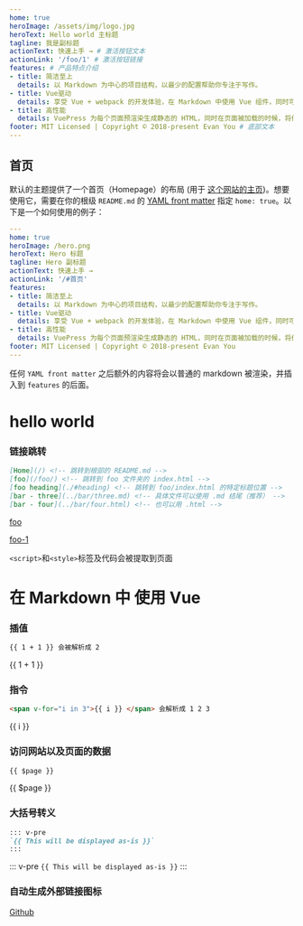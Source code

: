 ```yaml
---
home: true
heroImage: /assets/img/logo.jpg
heroText: Hello world 主标题
tagline: 我是副标题
actionText: 快速上手 → # 激活按钮文本
actionLink: '/foo/1' # 激活按钮链接
features: # 产品特点介绍
- title: 简洁至上
  details: 以 Markdown 为中心的项目结构，以最少的配置帮助你专注于写作。
- title: Vue驱动
  details: 享受 Vue + webpack 的开发体验，在 Markdown 中使用 Vue 组件，同时可以使用 Vue 来开发自定义主题。
- title: 高性能
  details: VuePress 为每个页面预渲染生成静态的 HTML，同时在页面被加载的时候，将作为 SPA 运行。
footer: MIT Licensed | Copyright © 2018-present Evan You # 底部文本
---
```










## 首页

默认的主题提供了一个首页（Homepage）的布局 (用于 [这个网站的主页](https://vuepress.vuejs.org/zh/))。想要使用它，需要在你的根级 `README.md` 的 [YAML front matter](https://vuepress.vuejs.org/zh/guide/markdown.html#front-matter) 指定 `home: true`。以下是一个如何使用的例子：

```yaml
---
home: true
heroImage: /hero.png
heroText: Hero 标题
tagline: Hero 副标题
actionText: 快速上手 →
actionLink: '/#首页'
features:
- title: 简洁至上
  details: 以 Markdown 为中心的项目结构，以最少的配置帮助你专注于写作。
- title: Vue驱动
  details: 享受 Vue + webpack 的开发体验，在 Markdown 中使用 Vue 组件，同时可以使用 Vue 来开发自定义主题。
- title: 高性能
  details: VuePress 为每个页面预渲染生成静态的 HTML，同时在页面被加载的时候，将作为 SPA 运行。
footer: MIT Licensed | Copyright © 2018-present Evan You
---
```

任何 `YAML front matter` 之后额外的内容将会以普通的 markdown 被渲染，并插入到 `features` 的后面。

# hello world



### 链接跳转

```md
[Home](/) <!-- 跳转到根部的 README.md -->
[foo](/foo/) <!-- 跳转到 foo 文件夹的 index.html -->
[foo heading](./#heading) <!-- 跳转到 foo/index.html 的特定标题位置 -->
[bar - three](../bar/three.md) <!-- 具体文件可以使用 .md 结尾（推荐） -->
[bar - four](../bar/four.html) <!-- 也可以用 .html -->
```

[foo](./foo/)

[foo-1](/foo/1.md)





`<script>`和`<style>`标签及代码会被提取到页面


<script>
console.log(123)
</script>

# 在 Markdown 中 使用 Vue

### 插值

```md
{{ 1 + 1 }} 会被解析成 2
```

{{ 1 + 1 }}

### 指令

```md
<span v-for="i in 3">{{ i }} </span> 会解析成 1 2 3
```

<span v-for="i in 3">{{ i }} </span>



### 访问网站以及页面的数据

```md
{{ $page }}
```

{{ $page }}



### 大括号转义

```md
::: v-pre
`{{ This will be displayed as-is }}`
:::
```

::: v-pre
`{{ This will be displayed as-is }}`
:::



### 自动生成外部链接图标

[Github](https://github.com/xugaoyi)